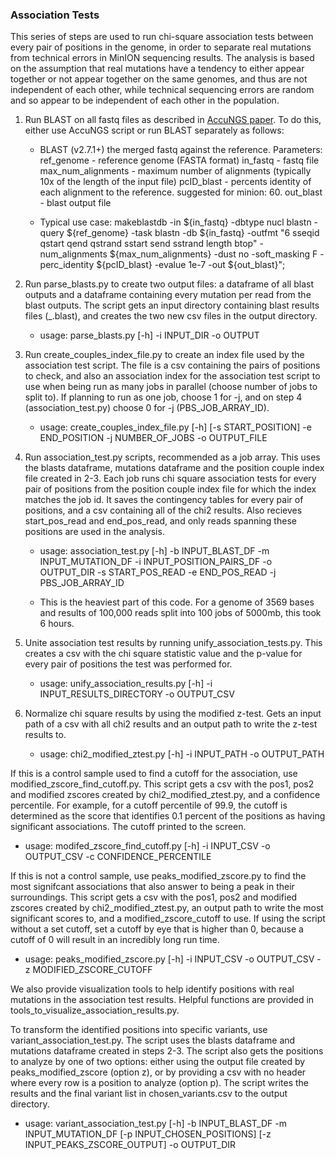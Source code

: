 ### Association Tests
This series of steps are used to run chi-square association tests between every pair of positions in the genome, in order to separate real mutations from technical errors in MinION sequencing results. The analysis is based on the assumption that real mutations have a tendency to either appear together or not appear together on the same genomes, and thus are not independent of each other, while technical sequencing errors are random and so appear to be independent of each other in the population.


1. Run BLAST on all fastq files as described in [AccuNGS paper](https://github.com/SternLabTAU/AccuNGS).
To do this, either use AccuNGS script or run BLAST separately as follows:

   - BLAST (v2.7.1+) the merged fastq against the reference. 
Parameters: 
ref_genome - reference genome (FASTA format) 
in_fastq - fastq file 
max_num_alignments - maximum number of alignments (typically 10x of the length of the input file) 
pcID_blast - percents identity of each alignment to the reference. suggested for minion: 60.
out_blast - blast output file

   - Typical use case: makeblastdb -in ${in_fastq} -dbtype nucl blastn -query ${ref_genome} -task blastn -db ${in_fastq} -outfmt "6 sseqid qstart qend qstrand sstart send sstrand length btop" -num_alignments ${max_num_alignments} -dust no -soft_masking F -perc_identity ${pcID_blast} -evalue 1e-7 -out ${out_blast}";


2. Run parse_blasts.py to create two output files: a dataframe of all blast outputs and a dataframe
containing every mutation per read from the blast outputs. The script gets an input directory containing blast
results files (_.blast), and creates the two new csv files in the output directory.

   - usage: parse_blasts.py [-h] -i INPUT_DIR -o OUTPUT


3. Run create_couples_index_file.py to create an index file used by the association test script.
The file is a csv containing the pairs of positions to check, and also an association index for the
association test script to use when being run as many jobs in parallel (choose number of jobs to split to). If planning to run as one job, choose 1 for -j, and on step 4 (association_test.py) choose 0 for -j (PBS_JOB_ARRAY_ID).

   - usage: create_couples_index_file.py [-h] [-s START_POSITION] -e END_POSITION
                                    -j NUMBER_OF_JOBS -o OUTPUT_FILE


4. Run association_test.py scripts, recommended as a job array. This uses the blasts dataframe,
mutations dataframe and the position couple index file created in 2-3. Each job runs chi square association tests
for every pair of positions from the position couple index file for which the index matches the job id. It saves
the contingency tables for every pair of positions, and a csv containing all of the chi2 results. Also recieves
start_pos_read and end_pos_read, and only reads spanning these positions are used in the analysis.

   - usage: association_test.py [-h] -b INPUT_BLAST_DF -m INPUT_MUTATION_DF -i
                           INPUT_POSITION_PAIRS_DF -o OUTPUT_DIR -s
                           START_POS_READ -e END_POS_READ -j PBS_JOB_ARRAY_ID

   - This is the heaviest part of this code. For a genome of 3569 bases and results of 100,000 reads split into 100 jobs of 5000mb, this took 6 hours.
   
5. Unite association test results by running unify_association_tests.py. This creates a csv
with the chi square statistic value and the p-value for every pair of positions the test was performed for.

   - usage: unify_association_results.py [-h] -i INPUT_RESULTS_DIRECTORY -o
                                    OUTPUT_CSV

6. Normalize chi square results by using the modified z-test. Gets an input path of a csv with all chi2 results and an output path to   write the z-test results to.

   - usage: chi2_modified_ztest.py [-h] -i INPUT_PATH -o OUTPUT_PATH

							   
If this is a control sample used to find a cutoff for the association, use modified_zscore_find_cutoff.py. This script gets a csv with the pos1, pos2 and modified zscores created by chi2_modified_ztest.py, 
and a confidence percentile. For example, for a cutoff percentile of 99.9, the cutoff is determined as the score that identifies 0.1 percent of the positions as having significant associations. The cutoff
printed to the screen. 

   - usage: modifed_zscore_find_cutoff.py [-h] -i INPUT_CSV -o OUTPUT_CSV -c
                                     CONFIDENCE_PERCENTILE		   

If this is not a control sample, use peaks_modified_zscore.py to find the most signifcant associations that also answer to being a peak in their surroundings. This script gets a csv with the pos1, pos2 and modified zscores created by chi2_modified_ztest.py, 
an output path to write the most significant scores to, and a modified_zscore_cutoff to use. If using the script without a set cutoff, set a cutoff by eye that is higher than 0, because a cutoff of 0 will result in an incredibly long run time.
					 
   - usage: peaks_modified_zscore.py [-h] -i INPUT_CSV -o OUTPUT_CSV -z
                                MODIFIED_ZSCORE_CUTOFF

We also provide visualization tools to help identify positions with real mutations in the association test results. Helpful functions are provided in tools_to_visualize_association_results.py.

To transform the identified positions into specific variants, use variant_association_test.py. The script uses the blasts dataframe and mutations dataframe created in steps 2-3. The script also gets
the positions to analyze by one of two options: either using the output file created by peaks_modified_zscore (option z), or by providing a csv with no header where every row is a position to analyze (option p). The script
writes the results and the final variant list in chosen_variants.csv to the output directory.
   - usage: variant_association_test.py [-h] -b INPUT_BLAST_DF -m INPUT_MUTATION_DF
                                   [-p INPUT_CHOSEN_POSITIONS]
                                   [-z INPUT_PEAKS_ZSCORE_OUTPUT] -o
                                   OUTPUT_DIR
